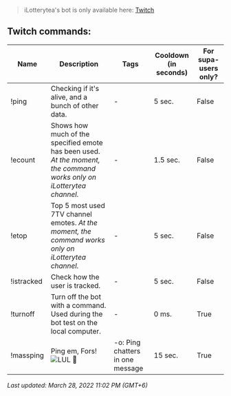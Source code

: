 > iLotterytea's bot is only available here: [Twitch](https://twitch.tv/ilotterytea)

<div id="twitch-commands">
  
  ## Twitch commands:
| Name | Description | Tags | Cooldown (in seconds) | For supa-users only? |
| --- | --- | --- | --- | --- |
| !ping | Checking if it's alive, and a bunch of other data. | - | 5 sec. | False |
| !ecount | Shows how much of the specified emote has been used. *At the moment, the command works only on iLotterytea channel.* | - | 1.5 sec. | False |
| !etop | Top 5 most used 7TV channel emotes. *At the moment, the command works only on iLotterytea channel.* | - | 5 sec. | False |
| !istracked | Check how the user is tracked. | - | 5 sec. | False |
| !turnoff | Turn off the bot with a command. Used during the bot test on the local computer. | - | 0 ms. | True |
| !massping | Ping em, Fors! ![LUL](https://static-cdn.jtvnw.net/emoticons/v2/425618/default/dark/1.0) 💪| -o: Ping chatters in one message | 15 sec. | True |
  
</div>
<!--| !img | Sends a link to a random image. Unlike the $tl command from supibot, this command captures links to i.nuuls.com, skr.sh, etc. | - | 2.5 sec. | False | -->

*Last updated: March 28, 2022 11:02 PM (GMT+6)*

